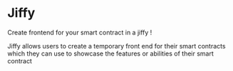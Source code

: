 # Jiffy

Create frontend for your smart contract in a jiffy !

Jiffy allows users to create a temporary front end for their smart contracts which they can use to showcase the features or abilities of their smart contract
